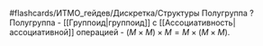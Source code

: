 #flashcards/ИТМО_гейдев/Дискретка/Структуры
Полугруппа
?
Полугруппа - [[Группоид|группоид]] с [[Ассоциативность|ассоциативной]] операцией - $(M \times M) \times M = M \times (M \times M)$.

